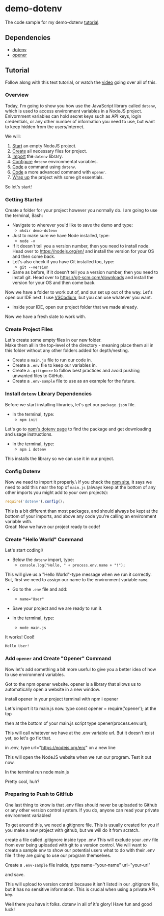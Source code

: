 # demo-dotenv
The code sample for my demo-dotenv [tutorial](https://www.youtube.com/watch?v=0hAahRdB5eA).

## Dependencies
* [dotenv](https://www.npmjs.com/package/dotenv)
* [opener](https://www.npmjs.com/package/opener)

## Tutorial 
Follow along with this text tutorial, or watch the [video](https://www.youtube.com/watch?v=0hAahRdB5eA) going over all of this.

### Overview
Today, I'm going to show you how use the JavaScript library called `dotenv`, which is used to access environment variables in a NodeJS project.\
Enivornment variables can hold secret keys such as API keys, login credentials, or any other number of information you need to use, but want to keep hidden from the users/internet.

We will: 
1. [Start](https://github.com/cireneirbo/demo-dotenv/blob/main/README.md#getting-started) an empty NodeJS project.
2. [Create](https://github.com/cireneirbo/demo-dotenv#create-project-files) all necessary files for project.
3. [Import](https://github.com/cireneirbo/demo-dotenv#install-dotenv-library-dependencies) the `dotenv` library.
4. [Configure](https://github.com/cireneirbo/demo-dotenv#config-dotenv) `dotenv` environmental variables.
5. [Code](https://github.com/cireneirbo/demo-dotenv#create-hello-world-command) a command using `dotenv`.
6. [Code](https://github.com/cireneirbo/demo-dotenv#add-opener-and-create-opener-command) a more advanced command with `opener`.
7. [Wrap up](https://github.com/cireneirbo/demo-dotenv#preparing-to-push-to-github) the project with some git essentials.

So let's start!

### Getting Started
Create a folder for your project however you normally do. I am going to use the terminal, Bash:
* Navigate to wherever you'd like to save the demo and type:
	* `mkdir demo-dotenv`
* Just to make sure we have Node installed, type:
	* `node -v`
* If it doesn't tell you a version number, then you need to install node. Head over to https://nodejs.org/en/ and install the version for your OS and then come back.
* Let's also check if you have Git installed too, type:
	* `git --version`
* Same as before, if it doesn't tell you a version number, then you need to install git. Head over to https://git-scm.com/downloads and install the version for your OS and then come back.

Now we have a folder to work out of, and our set up out of the way. Let's open our IDE next. I use [VSCodium](https://vscodium.com/), but you can use whatever you want.
* Inside your IDE, open our project folder that we made already.

Now we have a fresh slate to work with.

### Create Project Files
Let's create some empty files in our new folder.\
Make them all in the top-level of the directory - meaning place them all in this folder without any other folders added for depth/nesting.
* Create a `main.js` file to run our code in.
* Create a `.env` file to keep our variables in.
* Create a `.gitignore` to follow best practices and avoid pushing unwanted files to GitHub.
* Create a `.env-sample` file to use as an example for the future.

### Install `dotenv` Library Dependencies
Before we start installing libraries, let's get our `package.json` file.
* In the terminal, type:
	* `npm init`

Let's go to [npm's dotenv page](https://www.npmjs.com/package/dotenv) to find the package and get downloading and usage instructions.

* In the terminal, type: 
	* `npm i dotenv`

This installs the library so we can use it in our project.

### Config Dotenv
Now we need to import it properly.\ 
If you check the [npm site](https://www.npmjs.com/package/dotenv), it says we need to add this near the top of `main.js` (always keep at the bottom of any other imports you might add to your own projects):
```main.js
require('dotenv').config();
```

This is a bit different than most packages, and should always be kept at the bottom of your imports, and above any code you're calling an environment variable with.\
Great! Now we have our project ready to code!

### Create "Hello World" Command
Let's start coding!\
* Below the `dotenv` import, type:
	* `console.log("Hello, " + process.env.name + "!");`

This will give us a "Hello World"-type message when we run it correctly. But, first we need to assign our name to the environment variable `name`.

* Go to the `.env` file and add:
	* `name="User"`
* Save your project and we are ready to run it.

* In the terminal, type:
	* `node main.js`

It works! Cool!
```
Hello User!
```

### Add `opener` and Create "Opener" Command
Now let's add something a bit more useful to give you a better idea of how to use environment variables.

Got to the npm opener website. opener is a library that allows us to automatically open a website in a new window.

install opener in your project terminal with
npm i opener

Let's import it to main.js now.
type 
const opener = require('opener');
at the top

then at the bottom of your main.js script type
opener(process.env.url);

This will call whatever we have at the .env variable url. But it doesn't exist yet, so let's go fix that.

in .env, type
url="https://nodejs.org/en/"
on a new line

This will open the NodeJS website when we run our program. Test it out now.

In the terminal run
node main.js

Pretty cool, huh?
### Preparing to Push to GitHub
One last thing to know is that .env files should never be uploaded to Github or any other version control system. If you do, anyone can read your private environment variables!

To get around this, we need a gitignore file. This is usually created for you if you make a new project with github, but we will do it from scratch.

create a file called .gitignore
inside type .env
This will exclude your .env file from ever being uploaded with git to a version control. 
We will want to create a sample env to show our potential users what to do with their .env file if they are going to use our program themselves.

Create a `.env-sample` file
inside, type
name="your-name"
url="your-url"

and save.

This will upload to version control because it isn't listed in our .gitignore file, but it has no sensitive information. This is crucial when using a private API key.

Well there you have it folks. dotenv in all of it's glory! Have fun and good luck!
